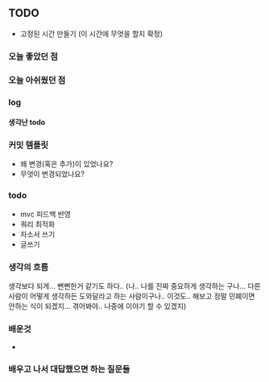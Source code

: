 ## TODO
- 고정된 시간 만들기 (이 시간에 무엇을 할지 확정)


    
### 오늘 좋았던 점


### 오늘 아쉬웠던 점


### log



#### 생각난 todo


### 커밋 템플릿
- 왜 변경(혹은 추가)이 있었나요?
- 무엇이 변경되었나요?

### todo 
- mvc 피드백 반영
- 쿼리 최적화
- 자소서 쓰기
- 글쓰기

### 생각의 흐름
생각보다 되게... 뻔뻔한거 같기도 하다.. (나.. 나를 진짜 중요하게 생각하는 구나... 다른 사람이 어떻게 생각하든 도와달라고 하는 사람이구나..
이것도.. 해보고 정말 민폐이면 안하는 식이 되겠지... 겪어봐야.. 나중에 이야기 할 수 있겠지)

### 배운것
-


### 배우고 나서 대답했으면 하는 질문들